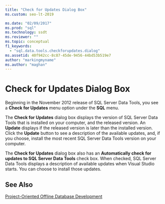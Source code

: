 ```yaml
---
title: "Check for Updates Dialog Box"
ms.custom: seo-lt-2019

ms.date: "02/09/2017"
ms.prod: "sql"
ms.technology: ssdt
ms.reviewer: ""
ms.topic: conceptual
f1_keywords: 
  - "sql.data.tools.checkforupdates.dialog"
ms.assetid: 40f942cc-8c87-45de-9456-44bd53b519e7
author: "markingmyname"
ms.author: "maghan"
---
```

# Check for Updates Dialog Box
Beginning in the November 2012 release of SQL Server Data Tools, you see a **Check for Updates** menu option under the **SQL** menu.  
  
The **Check for Updates** dialog box displays the version of SQL Server Data Tools that is installed on your computer, and the released version. An **Update** displays if the released version is later than the installed version. Click the **Update** button to see a description of the available updates, and, if you choose, install the most recent SQL Server Data Tools version on your computer.  
  
The **Check for Updates** dialog box also has an **Automatically check for updates to SQL Server Data Tools** check box. When checked, SQL Server Data Tools displays a description of available updates when Visual Studio starts. You can choose to install those updates.  
  
## See Also  
[Project-Oriented Offline Database Development](../ssdt/project-oriented-offline-database-development.md)  
  
